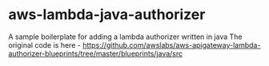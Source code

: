 # aws-lambda-java-authorizer

A sample boilerplate for adding a lambda authorizer written in java
The original code is here -
https://github.com/awslabs/aws-apigateway-lambda-authorizer-blueprints/tree/master/blueprints/java/src

